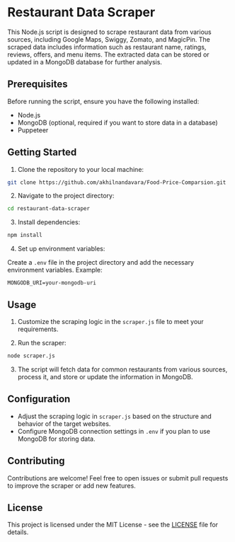 ﻿
# Restaurant Data Scraper

This Node.js script is designed to scrape restaurant data from various sources, including Google Maps, Swiggy, Zomato, and MagicPin. The scraped data includes information such as restaurant name, ratings, reviews, offers, and menu items. The extracted data can be stored or updated in a MongoDB database for further analysis.

## Prerequisites

Before running the script, ensure you have the following installed:

- Node.js
- MongoDB (optional, required if you want to store data in a database)
- Puppeteer

## Getting Started

1. Clone the repository to your local machine:

```bash
git clone https://github.com/akhilnandavara/Food-Price-Comparsion.git
```

2. Navigate to the project directory:

```bash
cd restaurant-data-scraper
```

3. Install dependencies:

```bash
npm install
```

4. Set up environment variables:

Create a `.env` file in the project directory and add the necessary environment variables. Example:

```env
MONGODB_URI=your-mongodb-uri
```

## Usage

1. Customize the scraping logic in the `scraper.js` file to meet your requirements.

2. Run the scraper:

```bash
node scraper.js
```

3. The script will fetch data for common restaurants from various sources, process it, and store or update the information in MongoDB.

## Configuration

- Adjust the scraping logic in `scraper.js` based on the structure and behavior of the target websites.
- Configure MongoDB connection settings in `.env` if you plan to use MongoDB for storing data.

## Contributing

Contributions are welcome! Feel free to open issues or submit pull requests to improve the scraper or add new features.

## License

This project is licensed under the MIT License - see the [LICENSE](LICENSE) file for details.
